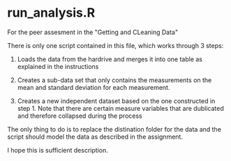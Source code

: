 run_analysis.R
==============

For the peer assesment in the "Getting and CLeaning Data"

There is only one script contained in this file, which works through 3 steps:

1) Loads the data from the hardrive and merges it into one table as explained in the instructions

2) Creates a sub-data set that only contains the measurements on the mean and standard deviation for each measurement.

3) Creates a new independent dataset based on the one constructed in step 1. Note that there are certain measure variables that are dublicated and therefore collapsed during the process


The only thing to do is to replace the distination folder for the data and the script should model the data as described in the assignment.  

I hope this is sufficient description.